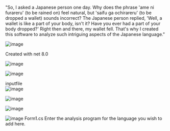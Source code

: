 "So, I asked a Japanese person one day. Why does the phrase 'ame ni furareru' (to be rained on) feel natural, but 'saifu ga ochirareru' (to be dropped a wallet) sounds incorrect? The Japanese person replied, 'Well, a wallet is like a part of your body, isn't it? Have you ever had a part of your body dropped?' Right then and there, my wallet fell. That's why I created this software to analyze such intriguing aspects of the Japanese language."

![image](https://github.com/matahino/morphological-analysis/assets/96413690/b711e7bf-9656-467b-bb73-87d643a42923) <br>

Created with net 8.0<br>

![image](https://github.com/matahino/morphological-analysis/assets/96413690/01bb01af-4766-4f77-8343-8e97e15d491a)<br>



![image](https://github.com/matahino/morphological-analysis/assets/96413690/13f214db-9663-41d3-8859-d1f5e633122d)<br>



inputfile<br>
![image](https://github.com/matahino/morphological-analysis/assets/96413690/00b20295-c1f2-4e31-a33d-4f3d72709d7e)<br>


![image](https://github.com/matahino/morphological-analysis/assets/96413690/5ff0bcfc-3b90-4b5f-a3cc-e54b657d6ac7)<br>


![image](https://github.com/matahino/morphological-analysis/assets/96413690/1d452430-15f3-408a-a064-7f05a5b73586)<br>


![image](https://github.com/matahino/morphological-analysis/assets/96413690/feaa6eba-fd4c-4905-8c47-d7c67a3f2bb8)
Form1.cs
Enter the analysis program for the language you wish to add here.
